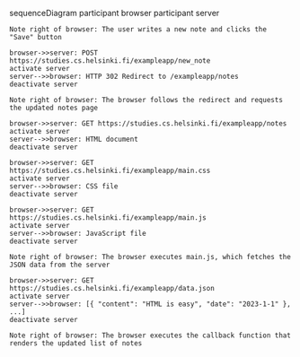 sequenceDiagram
    participant browser
    participant server

    Note right of browser: The user writes a new note and clicks the "Save" button

    browser->>server: POST https://studies.cs.helsinki.fi/exampleapp/new_note
    activate server
    server-->>browser: HTTP 302 Redirect to /exampleapp/notes
    deactivate server

    Note right of browser: The browser follows the redirect and requests the updated notes page

    browser->>server: GET https://studies.cs.helsinki.fi/exampleapp/notes
    activate server
    server-->>browser: HTML document
    deactivate server

    browser->>server: GET https://studies.cs.helsinki.fi/exampleapp/main.css
    activate server
    server-->>browser: CSS file
    deactivate server

    browser->>server: GET https://studies.cs.helsinki.fi/exampleapp/main.js
    activate server
    server-->>browser: JavaScript file
    deactivate server

    Note right of browser: The browser executes main.js, which fetches the JSON data from the server

    browser->>server: GET https://studies.cs.helsinki.fi/exampleapp/data.json
    activate server
    server-->>browser: [{ "content": "HTML is easy", "date": "2023-1-1" }, ...]
    deactivate server

    Note right of browser: The browser executes the callback function that renders the updated list of notes
